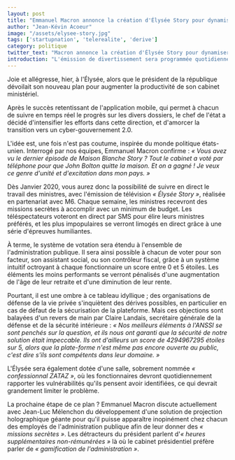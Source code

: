 ```yaml
---
layout: post
title: "Emmanuel Macron annonce la création d'Élysée Story pour dynamiser son cabinet"
author: "Jean-Kévin Acoeur"
image: "/assets/elysee-story.jpg"
tags: ['startupnation', 'telerealite', 'derive']
category: politique
twitter_text: "Macron annonce la création d'Élysée Story pour dynamiser son cabinet de ministres"
introduction: "L'émission de divertissement sera programmée quotidiennement sur M6"
---
```


Joie et allégresse, hier, à l'Élysée, alors que le président de la république
dévoilait son nouveau plan pour augmenter la productivité de son cabinet
ministériel.

Après le succès retentissant de l'application mobile, qui permet à chacun de
suivre en temps réel le progrès sur les divers dossiers, le chef de l'état a
décidé d'intensifier les efforts dans cette direction, et d'amorcer la
transition vers un cyber-gouvernement 2.0.

L'idée est, une fois n'est pas coutume, inspirée du monde politique
états-unien. Interrogé par nos équipes, Emmanuel Macron confirme : *« Vous
avez vu le dernier épisode de Maison Blanche Story ? Tout le cabinet a voté par
téléphone pour que John Bolton quitte la maison. Et on a gagné ! Je veux ce
genre d'unité et d'excitation dans mon pays. »*

Dès Janvier 2020, vous aurez donc la possibilité de suivre en direct le travail
des ministres, avec l'émission de télévision *« Élysée Story »*, réalisée en
partenariat avec M6. Chaque semaine, les ministres recevront des missions
secrètes à accomplir avec un minimum de budget. Les téléspectateurs voteront
en direct par SMS pour élire leurs ministres préférés, et les plus impopulaires
se verront limogés en direct grâce à une série d'épreuves humiliantes. 

À terme, le système de votation sera étendu à l'ensemble de l'administration
publique. Il sera ainsi possible à chacun de voter pour son facteur, son
assistant social, ou son contrôleur fiscal, grâce à un système intuitif
octroyant à chaque fonctionnaire un score entre 0 et 5 étoiles. Les éléments
les moins performants se verront pénalisés d'une augmentation de l'âge de
leur retraite et d'une diminution de leur rente.

Pourtant, il est une ombre à ce tableau idyllique ; des organisations de défense
de la vie privée s'inquiètent des dérives possibles, en particulier en cas
de défaut de la sécurisation de la plateforme. Mais ces objections sont
balayées d'un revers de main par Claire Landais, secrétaire générale de la
défense et de la sécurité intérieure : *« Nos meilleurs éléments à l'ANSSI se
sont penchés sur la question, et ils nous ont garanti que la sécurité
de notre solution était impeccable. Ils ont d'ailleurs un score de
4294967295 étoiles sur 5, alors que la plate-forme n'est même pas encore
ouverte au public, c'est dire s'ils sont compétents dans leur domaine. »*

L'Élysée sera également dotée d'une salle, sobrement nommée *« confessionnal
ZATAZ »*, où les fonctionnaires devront quotidiennement rapporter les
vulnérabilités qu'ils pensent avoir identifiées, ce qui devrait grandement
limiter le problème.

La prochaine étape de ce plan ? Emmanuel Macron discute actuellement avec
Jean-Luc Mélenchon du développement d'une solution de projection holographique
géante pour qu'il puisse apparaître inopinément chez chacun des employés de
l'administration publique afin de leur donner des *« missions secrètes »*. Les
détracteurs du président parlent d'*« heures supplémentaires non-rémunérées »*
là où le cabinet présidentiel préfère parler de *« gamification de
l'administration »*.
